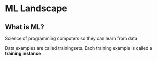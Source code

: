# ML Landscape

## What is ML?
Science of programming computers so they can learn from data

Data examples are called trainingsets. Each training example is called a **training instance**